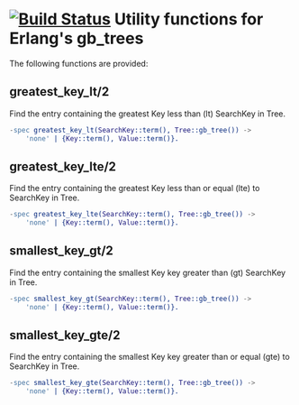 [![Build Status](https://travis-ci.org/cobusc/erlang_gb_trees_utils.png?branch=master)](https://www.travis-ci.org/cobusc/erlang_gb_trees_utils)
Utility functions for Erlang's gb_trees
=======================================

The following functions are provided:

greatest_key_lt/2
-----------------

Find the entry containing the greatest Key less than (lt) SearchKey in Tree.

```erlang
-spec greatest_key_lt(SearchKey::term(), Tree::gb_tree()) ->
    'none' | {Key::term(), Value::term()}.
```

greatest_key_lte/2
------------------

Find the entry containing the greatest Key less than or equal (lte) to SearchKey in Tree.

```erlang
-spec greatest_key_lte(SearchKey::term(), Tree::gb_tree()) ->
    'none' | {Key::term(), Value::term()}.
```

smallest_key_gt/2
-----------------

Find the entry containing the smallest Key key greater than (gt) SearchKey in Tree.

```erlang
-spec smallest_key_gt(SearchKey::term(), Tree::gb_tree()) ->
    'none' | {Key::term(), Value::term()}.
```

smallest_key_gte/2 
------------------

Find the entry containing the smallest Key key greater than or equal (gte) to SearchKey in Tree.

```erlang
-spec smallest_key_gte(SearchKey::term(), Tree::gb_tree()) ->
    'none' | {Key::term(), Value::term()}.
```

